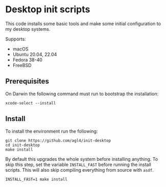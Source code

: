 # Desktop init scripts

This code installs some basic tools and make some initial configuration to my
desktop systems.

Supports:

- macOS
- Ubuntu 20.04, 22.04
- Fedora 38-40
- FreeBSD

## Prerequisites

On Darwin the following command must run to bootstrap the installation:

```shell
xcode-select --install
```

## Install

To install the environment run the following:

```shell
git clone https://github.com/agl4/init-desktop
cd init-desktop
make install
```

By default this upgrades the whole system before installing anything. To skip
this step, set the variable `INSTALL_FAST` before running the install
scripts. This will also skip compiling everything from source with `asdf`.

```shell
INSTALL_FAST=1 make install
```
